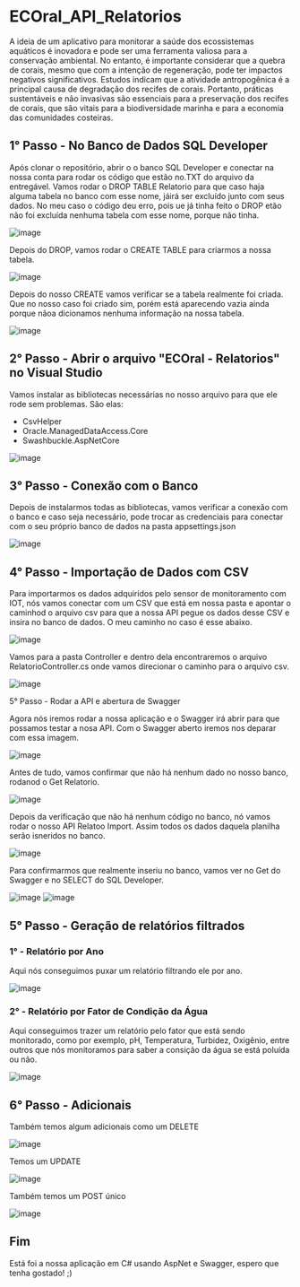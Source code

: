 # ECOral_API_Relatorios

A ideia de um aplicativo para monitorar a saúde dos ecossistemas aquáticos é inovadora e pode ser uma ferramenta valiosa para a conservação ambiental. No entanto, é importante considerar que a quebra de corais, mesmo que com a intenção de regeneração, pode ter impactos negativos significativos. Estudos indicam que a atividade antropogênica é a principal causa de degradação dos recifes de corais. Portanto, práticas sustentáveis e não invasivas são essenciais para a preservação dos recifes de corais, que são vitais para a biodiversidade marinha e para a economia das comunidades costeiras.

## 1° Passo - No Banco de Dados SQL Developer

Após clonar o repositório, abrir o o banco SQL Developer e conectar na nossa conta para rodar os código que estão no.TXT do arquivo da entregável.
Vamos rodar o DROP TABLE Relatorio para que caso haja alguma tabela no banco com esse nome, jáirá ser excluído junto com seus dados.
No meu caso o código deu erro, pois ue já tinha feito o DROP etão não foi excluída nenhuma tabela com esse nome, porque não tinha.

![image](https://github.com/ReginaPompeo/ECOral_API_Relatorios/assets/111822109/36b31a37-60ab-4614-891b-c766233c2a31)

Depois do DROP, vamos rodar o CREATE TABLE para criarmos a nossa tabela.

![image](https://github.com/ReginaPompeo/ECOral_API_Relatorios/assets/111822109/db96764d-9586-4674-9e2c-70e1b654b803)

Depois do nosso CREATE vamos verificar se a tabela realmente foi criada. Que no nosso caso foi criado sim, porém está aparecendo vazia ainda porque nãoa dicionamos nenhuma informação na nossa tabela.

![image](https://github.com/ReginaPompeo/ECOral_API_Relatorios/assets/111822109/3cb3d6b5-950e-4ec5-b85c-2831197bbba5)

## 2° Passo - Abrir o arquivo "ECOral - Relatorios" no Visual Studio

Vamos instalar as bibliotecas necessárias no nosso arquivo para que ele rode sem problemas.
São elas:
  - CsvHelper
  - Oracle.ManagedDataAccess.Core
  - Swashbuckle.AspNetCore
    
![image](https://github.com/ReginaPompeo/ECOral_API_Relatorios/assets/111822109/b7057f5e-dc2c-482b-9405-88fdb27feafb)

## 3° Passo - Conexão com o Banco 

Depois de instalarmos todas as bibliotecas, vamos verificar a conexão com o banco e caso seja necessário, pode trocar as credenciais para conectar com o seu próprio banco de dados na pasta appsettings.json

![image](https://github.com/ReginaPompeo/ECOral_API_Relatorios/assets/111822109/e1434c34-189c-4fe1-adb0-58d70047ae43)

## 4° Passo - Importação de Dados com CSV

Para importarmos os dados adquiridos pelo sensor de monitoramento com IOT, nós vamos conectar com um CSV que está em nossa pasta e apontar o caminhod o arquivo csv para que a nossa API pegue os dados desse CSV e insira no banco de dados.
O meu caminho no caso é esse abaixo.

![image](https://github.com/ReginaPompeo/ECOral_API_Relatorios/assets/111822109/05cabc3a-98a7-4655-8796-39de8ca469ac)

Vamos para a pasta Controller e dentro dela encontraremos o arquivo RelatorioController.cs onde vamos direcionar o caminho para o arquivo csv.

![image](https://github.com/ReginaPompeo/ECOral_API_Relatorios/assets/111822109/cad32c24-87f8-4682-ab76-223cc90c5b3a)

5° Passo - Rodar a API e abertura de Swagger

Agora nós iremos rodar a nossa aplicação e o Swagger irá abrir para que possamos testar a nosa API.
Com o Swagger aberto iremos nos deparar com essa imagem.

![image](https://github.com/ReginaPompeo/ECOral_API_Relatorios/assets/111822109/c3450c08-773c-4bce-badf-d68d472013ab)

Antes de tudo, vamos confirmar que não há nenhum dado no nosso banco, rodanod o Get Relatorio.

![image](https://github.com/ReginaPompeo/ECOral_API_Relatorios/assets/111822109/98d2b49f-f45a-4054-8d2c-49fc07803583)

Depois da verificação que não há nenhum código no banco, nó vamos rodar o nosso API Relatoo Import. Assim todos os dados daquela planilha serão isneridos no banco.

![image](https://github.com/ReginaPompeo/ECOral_API_Relatorios/assets/111822109/39060baa-f891-4d4a-91e5-01ea4586eaac)

Para confirmarmos que realmente inseriu no banco, vamos ver no Get do Swagger e no SELECT do SQL Developer.

![image](https://github.com/ReginaPompeo/ECOral_API_Relatorios/assets/111822109/fed23dcb-bb90-4413-ac24-818d29e55df2)
![image](https://github.com/ReginaPompeo/ECOral_API_Relatorios/assets/111822109/00fe8ad1-21f2-43a6-a8d4-8e0d7640dd39)

## 5° Passo - Geração de relatórios filtrados
### 1° - Relatório por Ano

Aqui nós conseguimos puxar um relatório filtrando ele por ano. 

![image](https://github.com/ReginaPompeo/ECOral_API_Relatorios/assets/111822109/47d4edf4-873a-452a-bc50-1be929791178)

### 2° - Relatório por Fator de Condição da Água

Aqui conseguimos trazer um relatório pelo fator que está sendo monitorado, como por exemplo, pH, Temperatura, Turbidez, Oxigênio, entre outros que nós monitoramos para saber a consição da água se está poluída ou não.

![image](https://github.com/ReginaPompeo/ECOral_API_Relatorios/assets/111822109/91215c52-e0f1-4be0-99a6-e772ac88539b)

## 6° Passo - Adicionais

Também temos algum adicionais como um DELETE

![image](https://github.com/ReginaPompeo/ECOral_API_Relatorios/assets/111822109/5da53af0-53b6-4092-8f32-bc1270e08414)


Temos um UPDATE 

![image](https://github.com/ReginaPompeo/ECOral_API_Relatorios/assets/111822109/9374354c-d3fa-441d-b78b-1a82b705fdba)

Também temos um POST único 

![image](https://github.com/ReginaPompeo/ECOral_API_Relatorios/assets/111822109/31090f53-6fd5-41a5-9e58-3ede53d56ba6)

## Fim
Está foi a nossa aplicação em C# usando AspNet e Swagger, espero que tenha gostado! ;)
